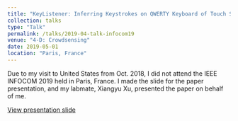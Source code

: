 ```yaml
---
title: "KeyListener: Inferring Keystrokes on QWERTY Keyboard of Touch Screen through Acoustic Signals"
collection: talks
type: "Talk"
permalink: /talks/2019-04-talk-infocom19
venue: "4-D: Crowdsensing"
date: 2019-05-01
location: "Paris, France"
---
```


Due to my visit to United States from Oct. 2018, I did not attend the IEEE INFOCOM 2019 held in Paris, France. I made the slide for the paper presentation, and my labmate, Xiangyu Xu, presented the paper on behalf of me. 

[View presentation slide](http://lynnlilu.github.io/files/INFOCOM19.pdf)

